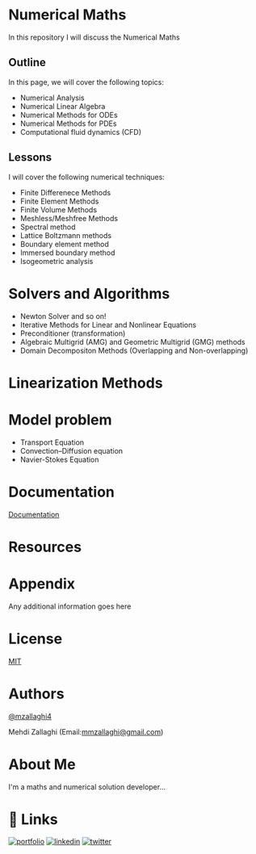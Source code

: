 # Numerical Maths
In this repository I will discuss the Numerical Maths


## Outline

In this page, we will cover the following topics:

- Numerical Analysis
- Numerical Linear Algebra
- Numerical Methods for ODEs
- Numerical Methods for PDEs
- Computational fluid dynamics (CFD)





## Lessons 

I will cover the following numerical techniques:
- Finite Differenece Methods
- Finite Element Methods
- Finite Volume Methods
- Meshless/Meshfree Methods
- Spectral method
- Lattice Boltzmann methods
- Boundary element method
- Immersed boundary method
- Isogeometric analysis


# Solvers and Algorithms
- Newton Solver and so on!
- Iterative Methods for Linear and Nonlinear Equations
- Preconditioner (transformation)
- Algebraic Multigrid (AMG) and Geometric Multigrid (GMG) methods 
- Domain Decompositon Methods (Overlapping and Non-overlapping)

#  Linearization Methods

# Model problem
- Transport Equation
- Convection–Diffusion equation
- Navier-Stokes Equation

# Documentation

[Documentation](https://linktodocumentation)


# Resources


# Appendix

Any additional information goes here



# License

[MIT](https://choosealicense.com/licenses/mit/)

# Authors

[@mzallaghi4](https://www.github.com/mzallaghi4)

Mehdi Zallaghi (Email:mmzallaghi@gmail.com)


#  About Me
I'm a maths and numerical solution developer...


# 🔗 Links
[![portfolio](https://img.shields.io/badge/my_portfolio-000?style=for-the-badge&logo=ko-fi&logoColor=white)](https://mzallaghi4.github.io/)
[![linkedin](https://img.shields.io/badge/linkedin-0A66C2?style=for-the-badge&logo=linkedin&logoColor=white)](https://www.linkedin.com/in/mehdizallaghi/)
[![twitter](https://img.shields.io/badge/twitter-1DA1F2?style=for-the-badge&logo=twitter&logoColor=white)](https://twitter.com/mehdizallaghi)

